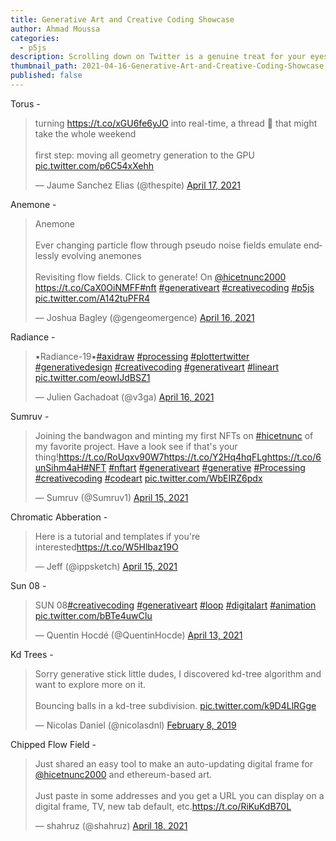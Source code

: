 ```yaml
---
title: Generative Art and Creative Coding Showcase
author: Ahmad Moussa
categories:
  - p5js
description: Scrolling down on Twitter is a genuine treat for your eyes sometimes, especially when there's so many beautiful and intricate creative coding artworks being shared.
thumbnail_path: 2021-04-16-Generative-Art-and-Creative-Coding-Showcase.png
published: false
---
```


Torus - 
<blockquote class="twitter-tweet"><p lang="en" dir="ltr">turning <a href="https://t.co/xGU6fe6yJO">https://t.co/xGU6fe6yJO</a> into real-time, a thread 🧵 that might take the whole weekend<br><br>first step: moving all geometry generation to the GPU <a href="https://t.co/p6C54xXehh">pic.twitter.com/p6C54xXehh</a></p>&mdash; Jaume Sanchez Elias (@thespite) <a href="https://twitter.com/thespite/status/1383359844497825792?ref_src=twsrc%5Etfw">April 17, 2021</a></blockquote> <script async src="https://platform.twitter.com/widgets.js" charset="utf-8"></script>


Anemone -
<blockquote class="twitter-tweet"><p lang="en" dir="ltr">Anemone<br><br>Ever changing particle flow through pseudo noise fields emulate endlessly evolving anemones<br><br>Revisiting flow fields. Click to generate! On <a href="https://twitter.com/hicetnunc2000?ref_src=twsrc%5Etfw">@hicetnunc2000</a> <a href="https://t.co/CaX0OiNMFF">https://t.co/CaX0OiNMFF</a><a href="https://twitter.com/hashtag/nft?src=hash&amp;ref_src=twsrc%5Etfw">#nft</a> <a href="https://twitter.com/hashtag/generativeart?src=hash&amp;ref_src=twsrc%5Etfw">#generativeart</a> <a href="https://twitter.com/hashtag/creativecoding?src=hash&amp;ref_src=twsrc%5Etfw">#creativecoding</a> <a href="https://twitter.com/hashtag/p5js?src=hash&amp;ref_src=twsrc%5Etfw">#p5js</a> <a href="https://t.co/A142tuPFR4">pic.twitter.com/A142tuPFR4</a></p>&mdash; Joshua Bagley (@gengeomergence) <a href="https://twitter.com/gengeomergence/status/1382948750142926848?ref_src=twsrc%5Etfw">April 16, 2021</a></blockquote> <script async src="https://platform.twitter.com/widgets.js" charset="utf-8"></script>

Radiance -
<blockquote class="twitter-tweet"><p lang="en" dir="ltr">▪️Radiance-19▪️<a href="https://twitter.com/hashtag/axidraw?src=hash&amp;ref_src=twsrc%5Etfw">#axidraw</a> <a href="https://twitter.com/hashtag/processing?src=hash&amp;ref_src=twsrc%5Etfw">#processing</a> <a href="https://twitter.com/hashtag/plottertwitter?src=hash&amp;ref_src=twsrc%5Etfw">#plottertwitter</a> <a href="https://twitter.com/hashtag/generativedesign?src=hash&amp;ref_src=twsrc%5Etfw">#generativedesign</a> <a href="https://twitter.com/hashtag/creativecoding?src=hash&amp;ref_src=twsrc%5Etfw">#creativecoding</a> <a href="https://twitter.com/hashtag/generativeart?src=hash&amp;ref_src=twsrc%5Etfw">#generativeart</a> <a href="https://twitter.com/hashtag/lineart?src=hash&amp;ref_src=twsrc%5Etfw">#lineart</a> <a href="https://t.co/eowIJdBSZ1">pic.twitter.com/eowIJdBSZ1</a></p>&mdash; Julien Gachadoat (@v3ga) <a href="https://twitter.com/v3ga/status/1383008749846151176?ref_src=twsrc%5Etfw">April 16, 2021</a></blockquote> <script async src="https://platform.twitter.com/widgets.js" charset="utf-8"></script>

Sumruv - 
<blockquote class="twitter-tweet"><p lang="en" dir="ltr">Joining the bandwagon and minting my first NFTs on <a href="https://twitter.com/hashtag/hicetnunc?src=hash&amp;ref_src=twsrc%5Etfw">#hicetnunc</a> of my favorite project. Have a look see if that&#39;s your thing!<a href="https://t.co/RoUqxv90W7">https://t.co/RoUqxv90W7</a><a href="https://t.co/Y2Hq4hqFLg">https://t.co/Y2Hq4hqFLg</a><a href="https://t.co/6unSihm4aH">https://t.co/6unSihm4aH</a><a href="https://twitter.com/hashtag/NFT?src=hash&amp;ref_src=twsrc%5Etfw">#NFT</a> <a href="https://twitter.com/hashtag/nftart?src=hash&amp;ref_src=twsrc%5Etfw">#nftart</a> <a href="https://twitter.com/hashtag/generativeart?src=hash&amp;ref_src=twsrc%5Etfw">#generativeart</a> <a href="https://twitter.com/hashtag/generative?src=hash&amp;ref_src=twsrc%5Etfw">#generative</a> <a href="https://twitter.com/hashtag/Processing?src=hash&amp;ref_src=twsrc%5Etfw">#Processing</a> <a href="https://twitter.com/hashtag/creativecoding?src=hash&amp;ref_src=twsrc%5Etfw">#creativecoding</a> <a href="https://twitter.com/hashtag/codeart?src=hash&amp;ref_src=twsrc%5Etfw">#codeart</a> <a href="https://t.co/WbEIRZ6pdx">pic.twitter.com/WbEIRZ6pdx</a></p>&mdash; Sumruv (@Sumruv1) <a href="https://twitter.com/Sumruv1/status/1382593611007545344?ref_src=twsrc%5Etfw">April 15, 2021</a></blockquote> <script async src="https://platform.twitter.com/widgets.js" charset="utf-8"></script>

Chromatic Abberation - 
<blockquote class="twitter-tweet"><p lang="en" dir="ltr">Here is a tutorial and templates if you&#39;re interested<a href="https://t.co/W5Hlbaz19O">https://t.co/W5Hlbaz19O</a></p>&mdash; Jeff (@ippsketch) <a href="https://twitter.com/ippsketch/status/1382703025110847491?ref_src=twsrc%5Etfw">April 15, 2021</a></blockquote> <script async src="https://platform.twitter.com/widgets.js" charset="utf-8"></script>

Sun 08 - 
<blockquote class="twitter-tweet"><p lang="und" dir="ltr">SUN 08<a href="https://twitter.com/hashtag/creativecoding?src=hash&amp;ref_src=twsrc%5Etfw">#creativecoding</a> <a href="https://twitter.com/hashtag/generativeart?src=hash&amp;ref_src=twsrc%5Etfw">#generativeart</a> <a href="https://twitter.com/hashtag/loop?src=hash&amp;ref_src=twsrc%5Etfw">#loop</a> <a href="https://twitter.com/hashtag/digitalart?src=hash&amp;ref_src=twsrc%5Etfw">#digitalart</a> <a href="https://twitter.com/hashtag/animation?src=hash&amp;ref_src=twsrc%5Etfw">#animation</a> <a href="https://t.co/bBTe4uwCIu">pic.twitter.com/bBTe4uwCIu</a></p>&mdash; Quentin Hocdé (@QuentinHocde) <a href="https://twitter.com/QuentinHocde/status/1381811885381681158?ref_src=twsrc%5Etfw">April 13, 2021</a></blockquote> <script async src="https://platform.twitter.com/widgets.js" charset="utf-8"></script>

Kd Trees - 
<blockquote class="twitter-tweet"><p lang="en" dir="ltr">Sorry generative stick little dudes, I discovered kd-tree algorithm and want to explore more on it.<br><br>Bouncing balls in a kd-tree subdivision. <a href="https://t.co/k9D4LlRGge">pic.twitter.com/k9D4LlRGge</a></p>&mdash; Nicolas Daniel (@nicolasdnl) <a href="https://twitter.com/nicolasdnl/status/1093944434616602624?ref_src=twsrc%5Etfw">February 8, 2019</a></blockquote> <script async src="https://platform.twitter.com/widgets.js" charset="utf-8"></script>

Chipped Flow Field -
<blockquote class="twitter-tweet"><p lang="en" dir="ltr">Just shared an easy tool to make an auto-updating digital frame for <a href="https://twitter.com/hicetnunc2000?ref_src=twsrc%5Etfw">@hicetnunc2000</a> and ethereum-based art.<br><br>Just paste in some addresses and you get a URL you can display on a digital frame, TV, new tab default, etc.<a href="https://t.co/RiKuKdB70L">https://t.co/RiKuKdB70L</a></p>&mdash; shahruz (@shahruz) <a href="https://twitter.com/shahruz/status/1383596317293776903?ref_src=twsrc%5Etfw">April 18, 2021</a></blockquote> <script async src="https://platform.twitter.com/widgets.js" charset="utf-8"></script>
